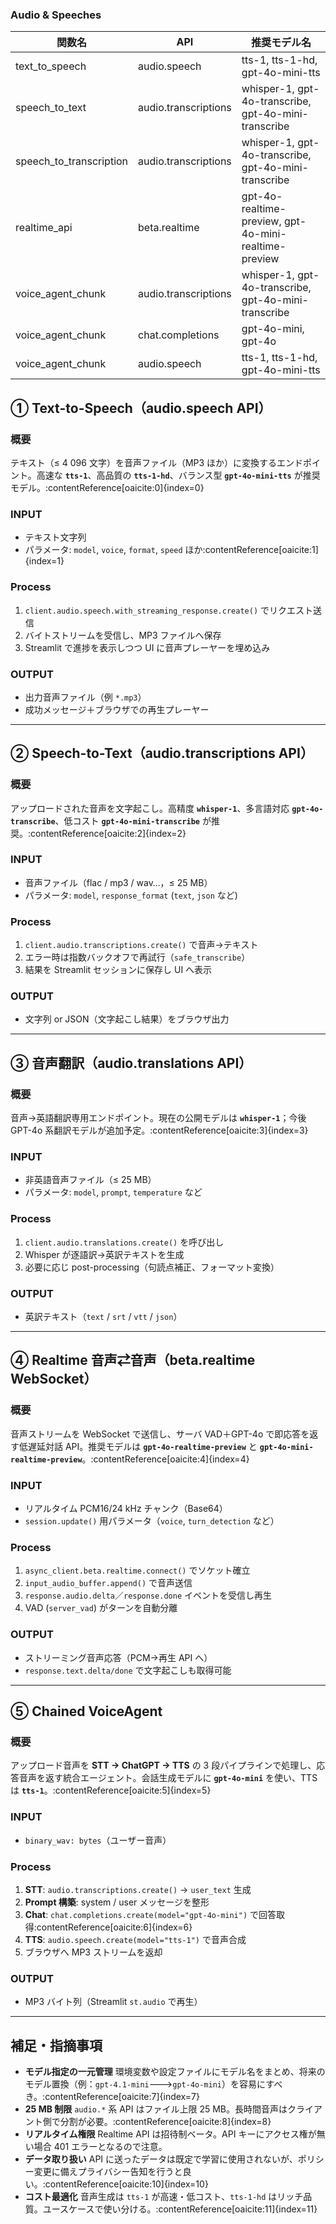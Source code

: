 ### Audio & Speeches
| 関数名                   | API                     | 推奨モデル名 |
|--------------------------|-------------------------|--------------|
| text_to_speech           | audio.speech            | tts-1, tts-1-hd, gpt-4o-mini-tts |
| speech_to_text           | audio.transcriptions    | whisper-1, gpt-4o-transcribe, gpt-4o-mini-transcribe |
| speech_to_transcription  | audio.transcriptions    | whisper-1, gpt-4o-transcribe, gpt-4o-mini-transcribe |
| realtime_api             | beta.realtime           | gpt-4o-realtime-preview, gpt-4o-mini-realtime-preview |
| voice_agent_chunk        | audio.transcriptions    | whisper-1, gpt-4o-transcribe, gpt-4o-mini-transcribe |
| voice_agent_chunk        | chat.completions        | gpt-4o-mini, gpt-4o |
| voice_agent_chunk        | audio.speech            | tts-1, tts-1-hd, gpt-4o-mini-tts |
## ① Text-to-Speech（audio.speech API）

### 概要
テキスト（≤ 4 096 文字）を音声ファイル（MP3 ほか）に変換するエンドポイント。高速な **`tts-1`**、高品質の **`tts-1-hd`**、バランス型 **`gpt-4o-mini-tts`** が推奨モデル。:contentReference[oaicite:0]{index=0}

### INPUT
- テキスト文字列
- パラメータ: `model`, `voice`, `format`, `speed` ほか:contentReference[oaicite:1]{index=1}

### Process
1. `client.audio.speech.with_streaming_response.create()` でリクエスト送信
2. バイトストリームを受信し、MP3 ファイルへ保存
3. Streamlit で進捗を表示しつつ UI に音声プレーヤーを埋め込み

### OUTPUT
- 出力音声ファイル（例 `*.mp3`）
- 成功メッセージ＋ブラウザでの再生プレーヤー

---

## ② Speech-to-Text（audio.transcriptions API）

### 概要
アップロードされた音声を文字起こし。高精度 **`whisper-1`**、多言語対応 **`gpt-4o-transcribe`**、低コスト **`gpt-4o-mini-transcribe`** が推奨。:contentReference[oaicite:2]{index=2}

### INPUT
- 音声ファイル（flac / mp3 / wav…，≤ 25 MB）
- パラメータ: `model`, `response_format` (`text`, `json` など)

### Process
1. `client.audio.transcriptions.create()` で音声→テキスト
2. エラー時は指数バックオフで再試行（`safe_transcribe`）
3. 結果を Streamlit セッションに保存し UI へ表示

### OUTPUT
- 文字列 or JSON（文字起こし結果）をブラウザ出力

---

## ③ 音声翻訳（audio.translations API）

### 概要
音声→英語翻訳専用エンドポイント。現在の公開モデルは **`whisper-1`**；今後 GPT-4o 系翻訳モデルが追加予定。:contentReference[oaicite:3]{index=3}

### INPUT
- 非英語音声ファイル（≤ 25 MB）
- パラメータ: `model`, `prompt`, `temperature` など

### Process
1. `client.audio.translations.create()` を呼び出し
2. Whisper が逐語訳→英訳テキストを生成
3. 必要に応じ post-processing（句読点補正、フォーマット変換）

### OUTPUT
- 英訳テキスト（`text` / `srt` / `vtt` / `json`）

---

## ④ Realtime 音声⇄音声（beta.realtime WebSocket）

### 概要
音声ストリームを WebSocket で送信し、サーバ VAD＋GPT-4o で即応答を返す低遅延対話 API。推奨モデルは **`gpt-4o-realtime-preview`** と **`gpt-4o-mini-realtime-preview`**。:contentReference[oaicite:4]{index=4}

### INPUT
- リアルタイム PCM16/24 kHz チャンク（Base64）
- `session.update()` 用パラメータ（`voice`, `turn_detection` など）

### Process
1. `async_client.beta.realtime.connect()` でソケット確立
2. `input_audio_buffer.append()` で音声送信
3. `response.audio.delta`／`response.done` イベントを受信し再生
4. VAD (`server_vad`) がターンを自動分離

### OUTPUT
- ストリーミング音声応答（PCM→再生 API へ）
- `response.text.delta/done` で文字起こしも取得可能

---

## ⑤ Chained VoiceAgent

### 概要
アップロード音声を **STT → ChatGPT → TTS** の 3 段パイプラインで処理し、応答音声を返す統合エージェント。会話生成モデルに **`gpt-4o-mini`** を使い、TTS は **`tts-1`**。:contentReference[oaicite:5]{index=5}

### INPUT
- `binary_wav: bytes`（ユーザー音声）

### Process
1. **STT**: `audio.transcriptions.create()` → `user_text` 生成
2. **Prompt 構築**: system / user メッセージを整形
3. **Chat**: `chat.completions.create(model="gpt-4o-mini")` で回答取得:contentReference[oaicite:6]{index=6}
4. **TTS**: `audio.speech.create(model="tts-1")` で音声合成
5. ブラウザへ MP3 ストリームを返却

### OUTPUT
- MP3 バイト列（Streamlit `st.audio` で再生）

---

## 補足・指摘事項

* **モデル指定の一元管理**
  環境変数や設定ファイルにモデル名をまとめ、将来のモデル置換（例：`gpt-4.1-mini`🡒`gpt-4o-mini`）を容易にすべき。:contentReference[oaicite:7]{index=7}
* **25 MB 制限**
  `audio.*` 系 API はファイル上限 25 MB。長時間音声はクライアント側で分割が必要。:contentReference[oaicite:8]{index=8}
* **リアルタイム権限**
  Realtime API は招待制ベータ。API キーにアクセス権が無い場合 401 エラーとなるので注意。
* **データ取り扱い**
  API に送ったデータは既定で学習に使用されないが、ポリシー変更に備えプライバシー告知を行うと良い。:contentReference[oaicite:10]{index=10}
* **コスト最適化**
  音声生成は `tts-1` が高速・低コスト、`tts-1-hd` はリッチ品質。ユースケースで使い分ける。:contentReference[oaicite:11]{index=11}
